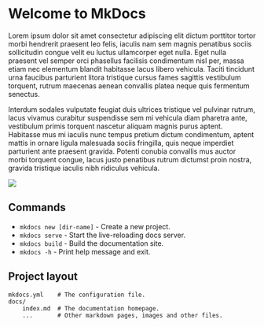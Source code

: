 # Welcome to MkDocs
Lorem ipsum dolor sit amet consectetur adipiscing elit dictum porttitor tortor morbi hendrerit praesent leo felis, iaculis nam sem magnis penatibus sociis sollicitudin congue velit eu luctus ullamcorper eget nulla. Eget nulla praesent vel semper orci phasellus facilisis condimentum nisl per, massa etiam nec elementum blandit habitasse lacus libero vehicula. Taciti tincidunt urna faucibus parturient litora tristique cursus fames sagittis vestibulum torquent, rutrum maecenas aenean convallis platea neque quis fermentum senectus.

Interdum sodales vulputate feugiat duis ultrices tristique vel pulvinar rutrum, lacus vivamus curabitur suspendisse sem mi vehicula diam pharetra ante, vestibulum primis torquent nascetur aliquam magnis purus aptent. Habitasse mus mi iaculis nunc tempus pretium dictum condimentum, aptent mattis in ornare ligula malesuada sociis fringilla, quis neque imperdiet parturient ante praesent gravida. Potenti conubia convallis mus auctor morbi torquent congue, lacus justo penatibus rutrum dictumst proin nostra, gravida tristique iaculis nibh ridiculus vehicula.


![](https://cdnb.artstation.com/p/assets/images/images/026/367/477/20200504083911/smaller_square/loksanor-sand-wraith-by-loksanor.jpg?1588599551)

## Commands

* `mkdocs new [dir-name]` - Create a new project.
* `mkdocs serve` - Start the live-reloading docs server.
* `mkdocs build` - Build the documentation site.
* `mkdocs -h` - Print help message and exit.

## Project layout

    mkdocs.yml    # The configuration file.
    docs/
        index.md  # The documentation homepage.
        ...       # Other markdown pages, images and other files.
